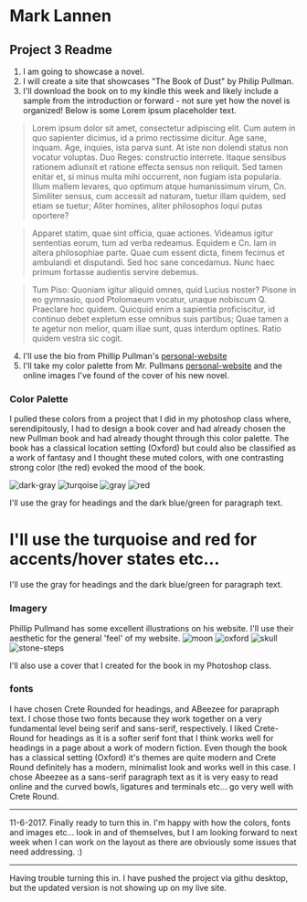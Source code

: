 # Mark Lannen
## Project 3 Readme
1. I am going to showcase a novel.
2. I will create a site that showcases "The Book of Dust" by Philip Pullman.
3. I'll download the book on to my kindle this week and likely include a sample from the introduction or forward - not sure yet how the novel is organized! Below is some Lorem ipsum placeholder text.

>Lorem ipsum dolor sit amet, consectetur adipiscing elit. Cum autem in quo sapienter dicimus, id a primo rectissime dicitur. Age sane, inquam. Age, inquies, ista parva sunt. At iste non dolendi status non vocatur voluptas. Duo Reges: constructio interrete. Itaque sensibus rationem adiunxit et ratione effecta sensus non reliquit. Sed tamen enitar et, si minus multa mihi occurrent, non fugiam ista popularia. Illum mallem levares, quo optimum atque humanissimum virum, Cn. Similiter sensus, cum accessit ad naturam, tuetur illam quidem, sed etiam se tuetur; Aliter homines, aliter philosophos loqui putas oportere?

>Apparet statim, quae sint officia, quae actiones. Videamus igitur sententias eorum, tum ad verba redeamus. Equidem e Cn. Iam in altera philosophiae parte. Quae cum essent dicta, finem fecimus et ambulandi et disputandi. Sed hoc sane concedamus. Nunc haec primum fortasse audientis servire debemus.

>Tum Piso: Quoniam igitur aliquid omnes, quid Lucius noster? Pisone in eo gymnasio, quod Ptolomaeum vocatur, unaque nobiscum Q. Praeclare hoc quidem. Quicquid enim a sapientia proficiscitur, id continuo debet expletum esse omnibus suis partibus; Quae tamen a te agetur non melior, quam illae sunt, quas interdum optines. Ratio quidem vestra sic cogit.

4. I'll use the bio from Phillip Pullman's [personal-website](http://www.philip-pullman.com/about)
5. I'll take my color palette from Mr. Pullmans [personal-website](http://www.philip-pullman.com/about) and the online images I've found of the cover of his new novel.

### Color Palette

I pulled these colors from a project that I did in my photoshop class where, serendipitously, I had to design a book cover and had already chosen the new Pullman book and had already thought through this color palette. The book has a classical location setting (Oxford) but could also be classified as a work of fantasy and I thought these muted colors, with one contrasting strong color (the red) evoked the mood of the book.

![dark-gray](https://github.com/MarkLannenUM/web-dev-hw/blob/master/project-3/color_pallete-001816-8.png)
![turqoise](https://github.com/MarkLannenUM/web-dev-hw/blob/master/project-3/color_pallete-b1e8eb-8.png)
![gray](https://github.com/MarkLannenUM/web-dev-hw/blob/master/project-3/color_pallete-b7b7b7-8.png)
![red](https://github.com/MarkLannenUM/web-dev-hw/blob/master/project-3/color_pallete-c70015-8.png)

I'll use the gray for headings and the dark blue/green for paragraph text.

I'll use the turquoise and red for accents/hover states etc...
=======
I'll use the gray for headings and the dark blue/green for paragraph text.

### Imagery

Phillip Pullmand has some excellent illustrations on his website. I'll use their aesthetic for the general 'feel' of my website.
![moon](https://github.com/MarkLannenUM/web-dev-hw/blob/master/project-3/moon.JPG)
![oxford](https://github.com/MarkLannenUM/web-dev-hw/blob/master/project-3/oxford-1.JPG)
![skull](https://github.com/MarkLannenUM/web-dev-hw/blob/master/project-3/skull.JPG)
![stone-steps](https://github.com/MarkLannenUM/web-dev-hw/blob/master/project-3/stone-steps.JPG)

I'll also use a cover that I created for the book in my Photoshop class.


### fonts

I have chosen Crete Rounded for headings, and ABeezee for parapraph text.
I chose those two fonts because they work together on a very fundamental level being serif and sans-serif, respectively. I liked Crete-Round for headings as it is a softer serif font that I think works well for headings in a page about a work of modern fiction. Even though the book has a classical setting (Oxford) it's themes are quite modern and Crete Round definitely has a modern, minimalist look and works well in this case. I chose Abeezee as a sans-serif paragraph text as it is very easy to read online and the curved bowls, ligatures and terminals etc... go very well with Crete Round.

---

11-6-2017. Finally ready to turn this in. I'm happy with how the colors, fonts and images etc... look in and of themselves, but I am looking forward to next week when I can work on the layout as there are obviously some issues that need addressing.  :)

---

Having trouble turning this in. I have pushed the project via githu desktop, but the updated version is not showing up on my live site.  
